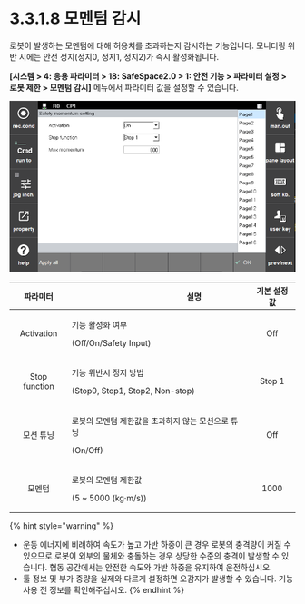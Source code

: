 ﻿# 3.3.1.8 모멘텀 감시

로봇이 발생하는 모멘텀에 대해 허용치를 초과하는지 감시하는 기능입니다. 모니터링 위반 시에는 안전 정지(정지0, 정지1, 정지2)가 즉시 활성화됩니다.

**\[시스템 > 4: 응용 파라미터 > 18: SafeSpace2.0 > 1: 안전 기능 > 파라미터 설정 > 로봇 제한 > 모멘텀 감시]** 메뉴에서 파라미터 값을 설정할 수 있습니다.

![모멘텀 감시 설정 화면](../../../_assets/momentum.PNG)

| **파라미터** | 　　　　　　　　　**설명**                                                  |  **기본 설정값** |
| :------: | ---------------------------------------------------------------- | :---------: |
| Activation | <p>기능 활성화 여부</p><p>(Off/On/Safety Input)</p> |   Off  |
| Stop function |   <p>기능 위반시 정지 방법</p><p>(Stop0, Stop1, Stop2, Non-stop)</p>  | Stop 1 |
| 모션 튜닝 |   <p>로봇의 모멘텀 제한값을 초과하지 않는 모션으로 튜닝</p><p>(On/Off)</p>  |  Off |
| 모멘텀 |   <p>로봇의 모멘텀 제한값</p><p>(5 ~ 5000 (kg·m/s))</p>  | 1000 |

{% hint style="warning" %}
* 운동 에너지에 비례하여 속도가 높고 가반 하중이 큰 경우 로봇의 충격량이 커질 수 있으므로 로봇이 외부의 물체와 충돌하는 경우 상당한 수준의 충격이 발생할 수 있습니다. 협동 공간에서는 안전한 속도와 가반 하중을 유지하여 운전하십시오.
* 툴 정보 및 부가 중량을 실제와 다르게 설정하면 오감지가 발생할 수 있습니다. 기능 사용 전 정보를 확인해주십시오.
{% endhint %}

